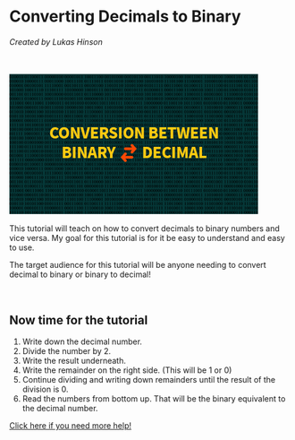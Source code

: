 <h1> Converting Decimals to Binary </h1> 
<h6> Created by Lukas Hinson </h6>
<br>

<img src="pic.png" alt="Pic">
<p> This tutorial will teach on how to convert decimals to binary numbers and vice versa. My goal for this tutorial is for it be easy to understand and easy to use. </p>
<p> The target audience for this tutorial will be anyone needing to convert decimal to binary or binary to decimal! </p>
<br>
<h2> Now time for the tutorial </h2>
<ol>
  <li>Write down the decimal number.</li>
  <li>Divide the number by 2.</li>
  <li>Write the result underneath.</li>
  <li>Write the remainder on the right side. (This will be 1 or 0) </li>
  <li>Continue dividing and writing down remainders until the result of the division is 0.</li>
  <li>Read the numbers from bottom up. That will be the binary equivalent to the decimal number. </li>
</ol>


[Click here if you need more help!](https://www.youtube.com/embed/rsxT4FfRBaM)


